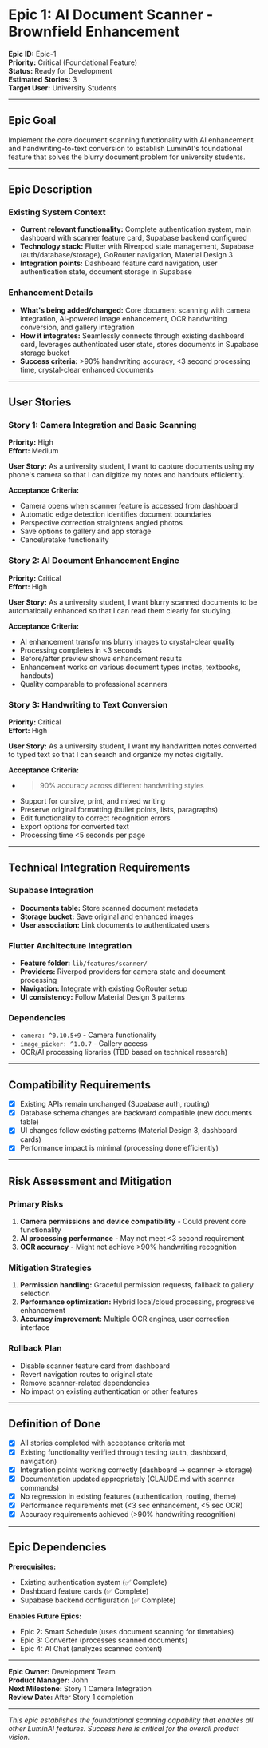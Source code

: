 # Epic 1: AI Document Scanner - Brownfield Enhancement

**Epic ID:** Epic-1  
**Priority:** Critical (Foundational Feature)  
**Status:** Ready for Development  
**Estimated Stories:** 3  
**Target User:** University Students  

---

## Epic Goal

Implement the core document scanning functionality with AI enhancement and handwriting-to-text conversion to establish LuminAI's foundational feature that solves the blurry document problem for university students.

---

## Epic Description

### Existing System Context

- **Current relevant functionality:** Complete authentication system, main dashboard with scanner feature card, Supabase backend configured
- **Technology stack:** Flutter with Riverpod state management, Supabase (auth/database/storage), GoRouter navigation, Material Design 3
- **Integration points:** Dashboard feature card navigation, user authentication state, document storage in Supabase

### Enhancement Details

- **What's being added/changed:** Core document scanning with camera integration, AI-powered image enhancement, OCR handwriting conversion, and gallery integration
- **How it integrates:** Seamlessly connects through existing dashboard card, leverages authenticated user state, stores documents in Supabase storage bucket
- **Success criteria:** >90% handwriting accuracy, <3 second processing time, crystal-clear enhanced documents

---

## User Stories

### Story 1: Camera Integration and Basic Scanning
**Priority:** High  
**Effort:** Medium  

**User Story:**
As a university student, I want to capture documents using my phone's camera so that I can digitize my notes and handouts efficiently.

**Acceptance Criteria:**
- Camera opens when scanner feature is accessed from dashboard
- Automatic edge detection identifies document boundaries
- Perspective correction straightens angled photos
- Save options to gallery and app storage
- Cancel/retake functionality

### Story 2: AI Document Enhancement Engine
**Priority:** Critical  
**Effort:** High  

**User Story:**
As a university student, I want blurry scanned documents to be automatically enhanced so that I can read them clearly for studying.

**Acceptance Criteria:**
- AI enhancement transforms blurry images to crystal-clear quality
- Processing completes in <3 seconds
- Before/after preview shows enhancement results
- Enhancement works on various document types (notes, textbooks, handouts)
- Quality comparable to professional scanners

### Story 3: Handwriting to Text Conversion
**Priority:** Critical  
**Effort:** High  

**User Story:**
As a university student, I want my handwritten notes converted to typed text so that I can search and organize my notes digitally.

**Acceptance Criteria:**
- >90% accuracy across different handwriting styles
- Support for cursive, print, and mixed writing
- Preserve original formatting (bullet points, lists, paragraphs)
- Edit functionality to correct recognition errors
- Export options for converted text
- Processing time <5 seconds per page

---

## Technical Integration Requirements

### Supabase Integration
- **Documents table:** Store scanned document metadata
- **Storage bucket:** Save original and enhanced images
- **User association:** Link documents to authenticated users

### Flutter Architecture Integration
- **Feature folder:** `lib/features/scanner/`
- **Providers:** Riverpod providers for camera state and document processing
- **Navigation:** Integrate with existing GoRouter setup
- **UI consistency:** Follow Material Design 3 patterns

### Dependencies
- `camera: ^0.10.5+9` - Camera functionality
- `image_picker: ^1.0.7` - Gallery access
- OCR/AI processing libraries (TBD based on technical research)

---

## Compatibility Requirements

- [x] Existing APIs remain unchanged (Supabase auth, routing)
- [x] Database schema changes are backward compatible (new documents table)
- [x] UI changes follow existing patterns (Material Design 3, dashboard cards)
- [x] Performance impact is minimal (processing done efficiently)

---

## Risk Assessment and Mitigation

### Primary Risks
1. **Camera permissions and device compatibility** - Could prevent core functionality
2. **AI processing performance** - May not meet <3 second requirement
3. **OCR accuracy** - Might not achieve >90% handwriting recognition

### Mitigation Strategies
1. **Permission handling:** Graceful permission requests, fallback to gallery selection
2. **Performance optimization:** Hybrid local/cloud processing, progressive enhancement
3. **Accuracy improvement:** Multiple OCR engines, user correction interface

### Rollback Plan
- Disable scanner feature card from dashboard
- Revert navigation routes to original state
- Remove scanner-related dependencies
- No impact on existing authentication or other features

---

## Definition of Done

- [x] All stories completed with acceptance criteria met
- [x] Existing functionality verified through testing (auth, dashboard, navigation)
- [x] Integration points working correctly (dashboard → scanner → storage)
- [x] Documentation updated appropriately (CLAUDE.md with scanner commands)
- [x] No regression in existing features (authentication, routing, theme)
- [x] Performance requirements met (<3 sec enhancement, <5 sec OCR)
- [x] Accuracy requirements achieved (>90% handwriting recognition)

---

## Epic Dependencies

**Prerequisites:**
- Existing authentication system (✅ Complete)
- Dashboard feature cards (✅ Complete)
- Supabase backend configuration (✅ Complete)

**Enables Future Epics:**
- Epic 2: Smart Schedule (uses document scanning for timetables)
- Epic 3: Converter (processes scanned documents)
- Epic 4: AI Chat (analyzes scanned content)

---

**Epic Owner:** Development Team  
**Product Manager:** John  
**Next Milestone:** Story 1 Camera Integration  
**Review Date:** After Story 1 completion

---

*This epic establishes the foundational scanning capability that enables all other LuminAI features. Success here is critical for the overall product vision.*